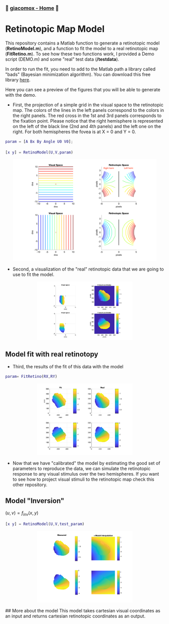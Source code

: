 ### :octopus: [giacomox - Home](https://giacomox.github.io/#/RetinoProj/README) :octopus:
# Retinotopic Map Model

This repository contains a Matlab function to generate a retinotopic model (**RetinoModel.m**),
and a function to fit the model to a real retinotopic map (**FitRetino.m**).
To see how these two functions work, I provided a Demo script (DEMO.m) and some "real" test data (**/testdata**).

In order to run the fit, you need to add to the Matlab path a library called "bads" (Bayesian minimization algorithm).
You can download this free library [here](https://github.com/lacerbi/bads).

Here you can see a preview of the figures that you will be able to generate with the demo.
* First, the projection of a simple grid in the visual space to the retinotopic map. The colors of the lines in the left panels correspond to the
colors in the right panels. The red cross in the 1st and 3rd panels corresponds to the fixation point. Please notice that the right hemisphere is represented on the left of the black line (2nd and 4th panels) and the left
one on the right. For both hemispheres the fovea is at X = 0 and Y = 0.



```Matlab
param = [A Bx By Angle U0 V0];

[x y] = RetinoModel(U,V,param)
```


<p align="center">
<img src="./figures/DemoGrid.png" width="90%">
</p>


* Second, a visualization of the "real" retinotopic data that we are going to use to fit the model.

<p align="center">
<img src="./figures/RealRetino.png" width="60%">
</p>

## Model fit with real retinotopy
* Third, the results of the fit of this data with the model

```Matlab
param= FitRetino(RX,RY)
```



<p align="center">
<img src="./figures/FitRetino.png" width="60%">
</p>


* Now that we have "calibrated" the model by estimating the good set of parameters to reproduce the data, we can simulate the retinotopic response to any visual stimulus over the two hemispheres.
If you want to see how to project visual stimuli to the retinotopic map check this other repository.

## Model "Inversion"

$(u,v) = f_{inv}(x,y)$

```Matlab
[x y] = RetinoModel(U,V,test_param)
```

<p align="center">
<img src="./figures/Interp2.png" width="60%">
</p>
## More about the model
This model takes cartesian visual coordinates as an input and returns cartesian retinotopic coordinates as an output.
